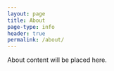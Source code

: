 ```yaml
---
layout: page
title: About
page-type: info
header: true
permalink: /about/
---
```


<p>About content will be placed here.</p>
